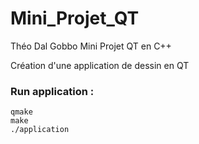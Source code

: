 # Mini_Projet_QT

Théo Dal Gobbo
Mini Projet QT en C++

Création d'une application de dessin en QT

### Run application :
    qmake
    make
    ./application